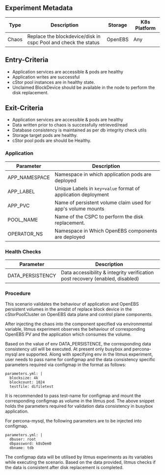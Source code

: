 ## Experiment Metadata

Type  |     Description                                               | Storage    | K8s Platform | 
------|---------------------------------------------------------------|------------|--------------|
Chaos |Replace the blockdevice/disk in cspc Pool and check the status | OpenEBS    | Any          | 

## Entry-Criteria

- Application services are accessible & pods are healthy
- Application writes are successful 
- cStor pool instances are in healthy state.
- Unclaimed BlockDevice should be available in the node to perform the disk replacement.

## Exit-Criteria

- Application services are accessible & pods are healthy
- Data written prior to chaos is successfully retrieved/read
- Database consistency is maintained as per db integrity check utils
- Storage target pods are healthy.
- cStor pool pods are should be Healthy.

### Application

Parameter     | Description
--------------|------------
APP_NAMESPACE | Namespace in which application pods are deployed
APP_LABEL     | Unique Labels in `key=value` format of application deployment
APP_PVC       | Name of persistent volume claim used for app's volume mounts 
POOL_NAME     | Name of the CSPC to perform the disk replacement.
OPERATOR_NS   | Namespace in Which OpenEBS components are deployed

### Health Checks 

Parameter             | Description
----------------------|------------
DATA_PERSISTENCY      | Data accessibility & integrity verification post recovery (enabled, disabled)


### Procedure

This scenario validates the behaviour of application and OpenEBS persistent volumes in the amidst of replace block device in the cStorPoolCluster  on OpenEBS data plane and control plane components.

After injecting the chaos into the component specified via environmental variable, litmus experiment observes the behaviour of corresponding OpenEBS PV and the application which consumes the volume.

Based on the value of env DATA_PERSISTENCE, the corresponding data consistency util will be executed. At present only busybox and percona-mysql are supported. Along with specifying env in the litmus experiment, user needs to pass name for configmap and the data consistency specific parameters required via configmap in the format as follows:

    parameters.yml: |
      blocksize: 4k
      blockcount: 1024
      testfile: difiletest

It is recommended to pass test-name for configmap and mount the corresponding configmap as volume in the litmus pod. The above snippet holds the parameters required for validation data consistency in busybox application.

For percona-mysql, the following parameters are to be injected into configmap.

    parameters.yml: |
      dbuser: root
      dbpassword: k8sDem0
      dbname: tdb

The configmap data will be utilised by litmus experiments as its variables while executing the scenario. Based on the data provided, litmus checks if the data is consistent after disk replacement is completed.

